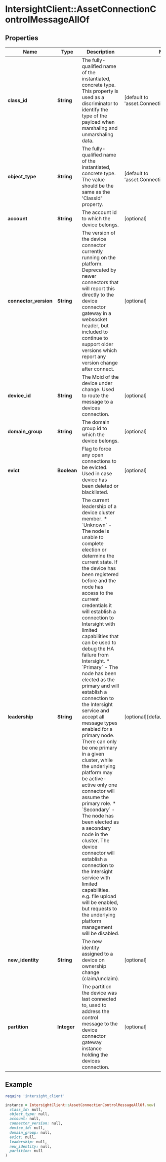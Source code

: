 # IntersightClient::AssetConnectionControlMessageAllOf

## Properties

| Name | Type | Description | Notes |
| ---- | ---- | ----------- | ----- |
| **class_id** | **String** | The fully-qualified name of the instantiated, concrete type. This property is used as a discriminator to identify the type of the payload when marshaling and unmarshaling data. | [default to &#39;asset.ConnectionControlMessage&#39;] |
| **object_type** | **String** | The fully-qualified name of the instantiated, concrete type. The value should be the same as the &#39;ClassId&#39; property. | [default to &#39;asset.ConnectionControlMessage&#39;] |
| **account** | **String** | The account id to which the device belongs. | [optional] |
| **connector_version** | **String** | The version of the device connector currently running on the platform. Deprecated by newer connectors that will report this directly to the device connector gateway in a websocket header, but included to continue to support older versions which report any version change after connect. | [optional] |
| **device_id** | **String** | The Moid of the device under change. Used to route the message to a devices connection. | [optional] |
| **domain_group** | **String** | The domain group id to which the device belongs. | [optional] |
| **evict** | **Boolean** | Flag to force any open connections to be evicted. Used in case device has been deleted or blacklisted. | [optional] |
| **leadership** | **String** | The current leadership of a device cluster member. * &#x60;Unknown&#x60; - The node is unable to complete election or determine the current state. If the device has been registered before and the node has access to the current credentials it will establish a connection to Intersight with limited capabilities that can be used to debug the HA failure from Intersight. * &#x60;Primary&#x60; - The node has been elected as the primary and will establish a connection to the Intersight service and accept all message types enabled for a primary node. There can only be one primary in a given cluster, while the underlying platform may be active-active only one connector will assume the primary role. * &#x60;Secondary&#x60; - The node has been elected as a secondary node in the cluster. The device connector will establish a connection to the Intersight service with limited capabilities. e.g. file upload will be enabled, but requests to the underlying platform management will be disabled. | [optional][default to &#39;Unknown&#39;] |
| **new_identity** | **String** | The new identity assigned to a device on ownership change (claim/unclaim). | [optional] |
| **partition** | **Integer** | The partition the device was last connected to, used to address the control message to the device connector gateway instance holding the devices connection. | [optional] |

## Example

```ruby
require 'intersight_client'

instance = IntersightClient::AssetConnectionControlMessageAllOf.new(
  class_id: null,
  object_type: null,
  account: null,
  connector_version: null,
  device_id: null,
  domain_group: null,
  evict: null,
  leadership: null,
  new_identity: null,
  partition: null
)
```

